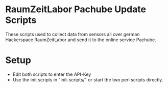 # RaumZeitLabor Pachube Update Scripts
These scripts used to collect data from sensors all over german Hackerspace RaumZeitLabor and send it to the online service Pachube.

# Setup
* Edit both scripts to enter the API-Key
* Use the init scripts in "init-scripts/" or start the two perl scripts directly.
